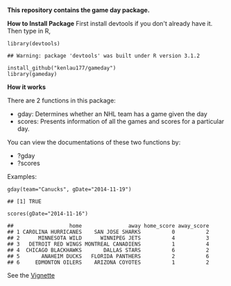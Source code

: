 **This repository contains the game day package.**

**How to Install Package** First install devtools if you don't already
have it. Then type in R,

    library(devtools)

    ## Warning: package 'devtools' was built under R version 3.1.2

    install_github("kenlau177/gameday")
    library(gameday)

**How it works**

There are 2 functions in this package:

-   gday: Determines whether an NHL team has a game given the day
-   scores: Presents information of all the games and scores for a
    particular day.

You can view the documentations of these two functions by:

-   ?gday
-   ?scores

Examples:

    gday(team="Canucks", gDate="2014-11-19")

    ## [1] TRUE

    scores(gDate="2014-11-16")

    ##                  home               away home_score away_score
    ## 1 CAROLINA HURRICANES    SAN JOSE SHARKS          0          2
    ## 2      MINNESOTA WILD      WINNIPEG JETS          4          3
    ## 3   DETROIT RED WINGS MONTREAL CANADIENS          1          4
    ## 4  CHICAGO BLACKHAWKS       DALLAS STARS          6          2
    ## 5       ANAHEIM DUCKS   FLORIDA PANTHERS          2          6
    ## 6     EDMONTON OILERS    ARIZONA COYOTES          1          2

See the
[Vignette](https://github.com/kenlau177/gameday/blob/master/vignettes/overview.md)
